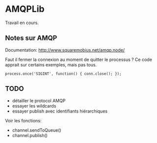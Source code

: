 # AMQPLib

Travail en cours.

## Notes sur AMQP

Documentation: http://www.squaremobius.net/amqp.node/

Faut il fermer la connexion au moment de quitter le processus ? Ce code apprait sur certains exemples, mais pas tous.
    
    process.once('SIGINT', function() { conn.close(); });

## TODO

- détailler le protocol AMQP
- essayer les wildcards
- essayer publish avec identifiants hiérarchiques

Voir les fonctions: 
- channel.sendToQueue()
- channel.publish()


